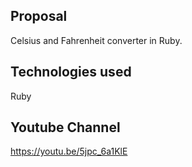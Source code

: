 
Proposal
-----------------------------------------------------------------------------------------
Celsius and Fahrenheit converter in Ruby.

Technologies used
-----------------------------------------------------------------------------------------
Ruby

Youtube Channel
-----------------------------------------------------------------------------------------
https://youtu.be/5jpc_6a1KlE
